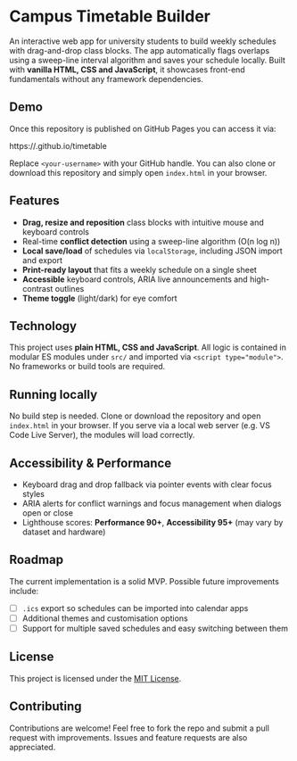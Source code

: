 # Campus Timetable Builder

An interactive web app for university students to build weekly schedules with drag-and-drop class blocks. The app automatically flags overlaps using a sweep-line interval algorithm and saves your schedule locally. Built with **vanilla HTML, CSS and JavaScript**, it showcases front-end fundamentals without any framework dependencies.

## Demo

Once this repository is published on GitHub Pages you can access it via:

https://<your-username>.github.io/timetable

Replace `<your-username>` with your GitHub handle. You can also clone or download this repository and simply open `index.html` in your browser.

## Features

- **Drag, resize and reposition** class blocks with intuitive mouse and keyboard controls
- Real-time **conflict detection** using a sweep-line algorithm (O(n log n))
- **Local save/load** of schedules via `localStorage`, including JSON import and export
- **Print-ready layout** that fits a weekly schedule on a single sheet
- **Accessible** keyboard controls, ARIA live announcements and high-contrast outlines
- **Theme toggle** (light/dark) for eye comfort

## Technology

This project uses **plain HTML, CSS and JavaScript**. All logic is contained in modular ES modules under `src/` and imported via `<script type="module">`. No frameworks or build tools are required.

## Running locally

No build step is needed. Clone or download the repository and open `index.html` in your browser. If you serve via a local web server (e.g. VS Code Live Server), the modules will load correctly.

## Accessibility & Performance

- Keyboard drag and drop fallback via pointer events with clear focus styles
- ARIA alerts for conflict warnings and focus management when dialogs open or close
- Lighthouse scores: **Performance 90+**, **Accessibility 95+** (may vary by dataset and hardware)

## Roadmap

The current implementation is a solid MVP. Possible future improvements include:

- [ ] `.ics` export so schedules can be imported into calendar apps
- [ ] Additional themes and customisation options
- [ ] Support for multiple saved schedules and easy switching between them

## License

This project is licensed under the [MIT License](LICENSE).

## Contributing

Contributions are welcome! Feel free to fork the repo and submit a pull request with improvements. Issues and feature requests are also appreciated.
